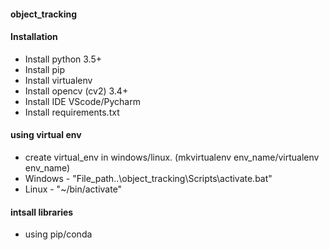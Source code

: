 #### object_tracking

#### Installation 

* Install python 3.5+
* Install pip
* Install virtualenv
* Install opencv (cv2) 3.4+
* Install IDE VScode/Pycharm
* Install requirements.txt

#### using virtual env 

* create virtual_env in windows/linux. (mkvirtualenv env_name/virtualenv env_name) 
* Windows - "File_path..\object_tracking\Scripts\activate.bat"
* Linux - "~/bin/activate"

#### intsall libraries

*  using pip/conda





